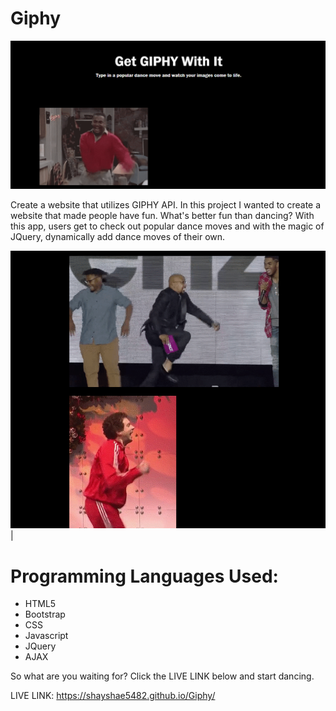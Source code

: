 # Giphy

![](https://github.com/shayshae5482/Giphy/blob/master/assets/images/giphy-readme.PNG)

Create a website that utilizes GIPHY API. In this project I wanted to create a website that made people have fun. What's better fun than dancing? With this app, users get to check out popular dance moves and with the magic of JQuery, dynamically add dance moves of their own. 


![](https://github.com/shayshae5482/Giphy/blob/master/assets/images/running-man-giphy.PNG)|

# Programming Languages Used:
* HTML5
* Bootstrap
* CSS
* Javascript
* JQuery
* AJAX

So what are you waiting for? Click the LIVE LINK below and start dancing. 

LIVE LINK: https://shayshae5482.github.io/Giphy/
